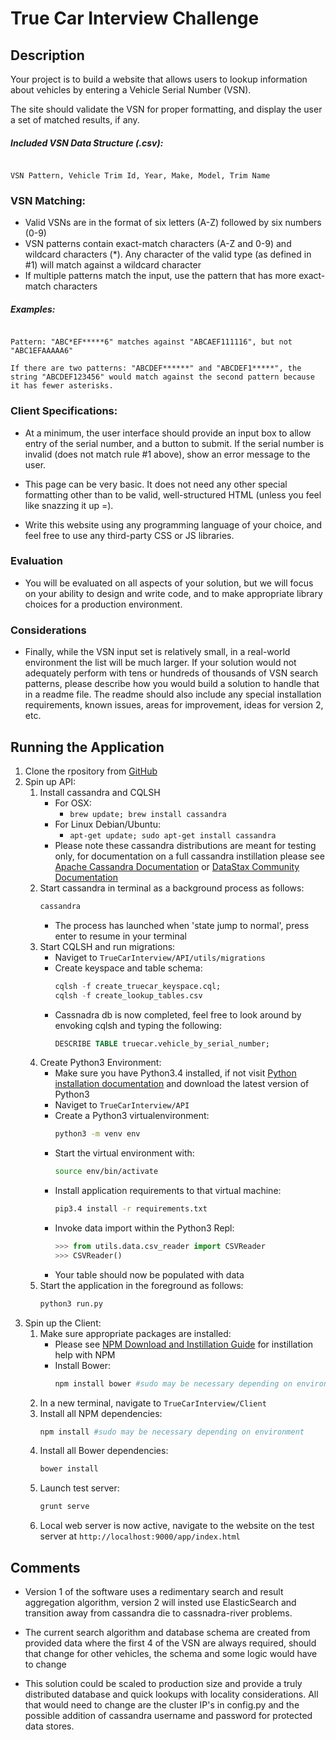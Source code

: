 # True Car Interview Challenge

## Description

Your project is to build a website that allows users to lookup information about vehicles by entering a Vehicle Serial Number (VSN).

The site should validate the VSN for proper formatting, and display the user a set of matched results, if any.


##### Included VSN Data Structure (.csv):

```

VSN Pattern, Vehicle Trim Id, Year, Make, Model, Trim Name

```


### VSN Matching:

- Valid VSNs are in the format of six letters (A-Z) followed by six numbers (0-9)
- VSN patterns contain exact-match characters (A-Z and 0-9) and wildcard characters (*). Any character of the valid type (as defined in #1) will match against a wildcard character
- If multiple patterns match the input, use the pattern that has more exact-match characters

##### Examples:
```

Pattern: "ABC*EF*****6" matches against "ABCAEF111116", but not "ABC1EFAAAAA6"

If there are two patterns: "ABCDEF******" and "ABCDEF1*****", the string "ABCDEF123456" would match against the second pattern because it has fewer asterisks.

```

### Client Specifications:

- At a minimum, the user interface should provide an input box to allow entry of the serial number, and a button to submit. If the serial number is invalid (does not match rule #1 above), show an error message to the user.

- This page can be very basic. It does not need any other special formatting other than to be valid, well-structured HTML (unless you feel like snazzing it up =).

- Write this website using any programming language of your choice, and feel free to use any third-party CSS or JS libraries.

### Evaluation

- You will be evaluated on all aspects of your solution, but we will focus on your ability to design and write code, and to make appropriate library choices for a production environment.

### Considerations

- Finally, while the VSN input set is relatively small, in a real-world environment the list will be much larger. If your solution would not adequately perform with tens or hundreds of thousands of VSN search patterns, please describe how you would build a solution to handle that in a readme file. The readme should also include any special installation requirements, known issues, areas for improvement, ideas for version 2, etc.


## Running the Application

1. Clone the rpository from [GitHub](https://github.com/rkk09c/TrueCarInterview)
2. Spin up API:
    1. Install cassandra and CQLSH
        * For OSX:
            * ```brew update; brew install cassandra```
        * For Linux Debian/Ubuntu:
            * ```apt-get update; sudo apt-get install cassandra```
        * Please note these cassandra distributions are meant for testing only, for documentation on a full cassandra instillation please see [Apache Cassandra Documentation](https://wiki.apache.org/cassandra/GettingStarted) or [DataStax Community Documentation](http://planetcassandra.org/cassandra/)
    2. Start cassandra in terminal as a background process as follows:
        ```bash
        cassandra
        ```
        * The process has launched when 'state jump to normal', press enter to resume in your terminal
    3. Start CQLSH and run migrations:
        * Naviget to ```TrueCarInterview/API/utils/migrations```
        * Create keyspace and table schema:
            ```sql
            cqlsh -f create_truecar_keyspace.cql;
            cqlsh -f create_lookup_tables.csv
            ```
        * Cassnadra db is now completed, feel free to look around by envoking cqlsh and typing the following:
            ```sql
            DESCRIBE TABLE truecar.vehicle_by_serial_number;
            ```
    3. Create Python3 Environment:
        * Make sure you have Python3.4 installed, if not visit [Python installation documentation](https://www.python.org/downloads/) and download the latest version of Python3
        * Naviget to ```TrueCarInterview/API```
        * Create a Python3 virtualenvironment:
            ```bash
            python3 -m venv env
            ```
        * Start the virtual environment with:
            ```bash
            source env/bin/activate
            ```
        * Install application requirements to that virtual machine:
            ```bash
            pip3.4 install -r requirements.txt
            ```
        * Invoke data import within the Python3 Repl:
            ```python
            >>> from utils.data.csv_reader import CSVReader
            >>> CSVReader()
            ```
        * Your table should now be populated with data
   4. Start the application in the foreground as follows:
        ```bash
        python3 run.py
        ```
3. Spin up the Client:
    1. Make sure appropriate packages are installed:
        * Please see [NPM Download and Instillation Guide](https://nodejs.org) for instillation help with NPM
        * Install Bower:
            ```bash
            npm install bower #sudo may be necessary depending on environment
            ```
    2. In a new terminal, navigate to ```TrueCarInterview/Client```
    3. Install all NPM dependencies:
        ```bash
        npm install #sudo may be necessary depending on environment
        ```
    4. Install all Bower dependencies:
        ```bash
        bower install
        ```
    5. Launch test server:
        ```bash
        grunt serve
        ```
    6. Local web server is now active, navigate to the website on the test server at ```http://localhost:9000/app/index.html```


## Comments

- Version 1 of the software uses a redimentary search and result aggregation algorithm, version 2 will insted use ElasticSearch and transition away from cassandra die to cassnadra-river problems.

- The current search algorithm and database schema are created from provided data where the first 4 of the VSN are always required, should that change for other vehicles, the schema and some logic would have to change

- This solution could be scaled to production size and provide a truly distributed database and quick lookups with locality considerations. All that would need to change are the cluster IP's in config.py and the possible addition of cassandra username and password for protected data stores.
